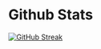 # Github Stats
[![GitHub Streak](https://github-readme-streak-stats.herokuapp.com?user=kograkiite&theme=radical&date_format=j%20M%5B%20Y%5D)](https://git.io/streak-stats)
